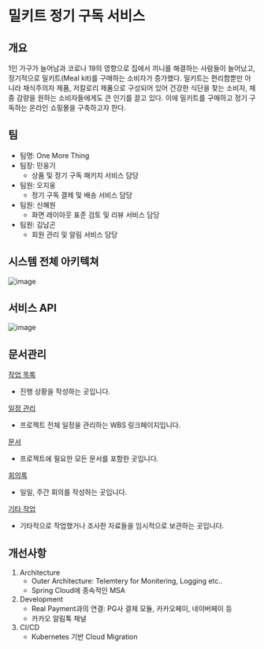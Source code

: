 # 밀키트 정기 구독 서비스

## 개요
1인 가구가 늘어남과 코로나 19의 영향으로 집에서 끼니를 해결하는 사람들이 늘어났고, 정기적으로 밀키트(Meal kit)를 구매하는 소비자가 증가했다. 밀키트는 편리함뿐만 아니라 채식주의자 제품, 저칼로리 제품으로 구성되어 있어 건강한 식단을 찾는 소비자, 체중 감량을 원하는 소비자들에게도 큰 인기를 끌고 있다. 이에 밀키트를 구매하고 정기 구독하는 온라인 쇼핑몰을 구축하고자 한다.

## 팀
- 팀명: One More Thing
- 팀장: 민웅기
    - 상품 및 정기 구독 패키지 서비스 담당
- 팀원: 오지웅
    - 정기 구독 결제 및 배송 서비스 담당
- 팀원: 신혜원
    - 화면 레이아웃 표준 검토 및 리뷰 서비스 담당
- 팀원: 김남곤
    - 회원 관리 및 알림 서비스 담당

## 시스템 전체 아키텍쳐
![image](https://user-images.githubusercontent.com/32921225/143766905-95456e05-41ee-4790-9642-ad57340e7c78.png)


## 서비스 API
![image](https://user-images.githubusercontent.com/32921225/143767083-9ef1ce70-196c-432f-99d0-81ea70d05709.png)


## 문서관리
[작업 목록](https://www.notion.so/89ce9e72a6914ccfafd1e3c552f7cdbe)
- 진행 상황을 작성하는 곳입니다.

[일정 관리](https://www.notion.so/8e915e8d22dc4c5fa8ea8bbad5aec9a1)
- 프로젝트 전체 일정을 관리하는 WBS 링크페이지입니다.

[문서](https://www.notion.so/da22ed50af8a46c7904e32ad7e5249ba)
- 프로젝트에 필요한 모든 문서를 포함한 곳입니다.

[회의록](https://www.notion.so/419f53ee5d344b8e937d1f4c29019ddd)
- 일일, 주간 회의를 작성하는 곳입니다.

[기타 작업](https://www.notion.so/7f79b14c00154d7bb6c3ccb69f7ff5a3)
- 기타적으로 작업했거나 조사한 자료들을 임시적으로 보관하는 곳입니다.

## 개선사항
1.  Architecture
    - Outer Architecture: Telemtery for Monitering, Logging etc..
    - Spring Cloud에 종속적인 MSA
2.  Development
    - Real Payment과의 연결: PG사 결제 모듈, 카카오페이, 네이버페이 등
    - 카카오 알림톡 채널
3.  CI/CD
    - Kubernetes 기반 Cloud Migration
